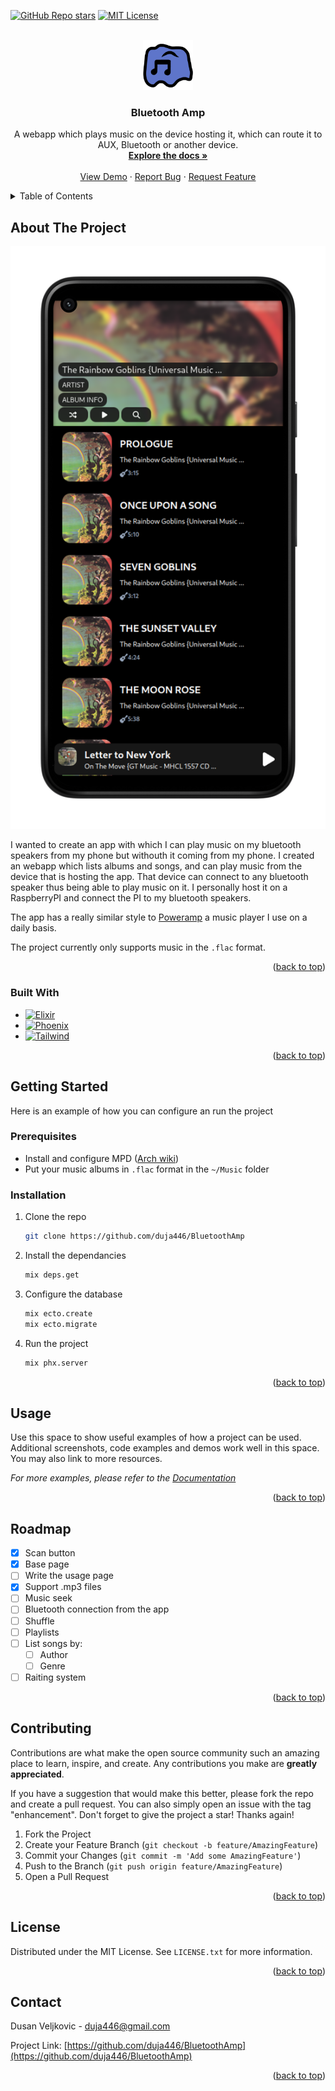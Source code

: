 <a name="readme-top"></a>

<!-- PROJECT SHIELDS -->
[![GitHub Repo stars][stars-shield]][stars-url]
[![MIT License][license-shield]][license-url]


<!-- PROJECT LOGO -->
<br />
<div align="center">
  <a href="https://github.com/duja446/BluetoothAmp">
    <img src="images/logo.png" alt="Logo" width="80" height="80">
  </a>

<h3 align="center">Bluetooth Amp</h3>

  <p align="center">
    A webapp which plays music on the device hosting it, which can route it to AUX, Bluetooth or another device.
    <br />
    <a href="https://github.com/duja446/BluetoothAmp"><strong>Explore the docs »</strong></a>
    <br />
    <br />
    <a href="https://github.com/duja446/BluetoothAmp">View Demo</a>
    ·
    <a href="https://github.com/duja446/BluetoothAmp/issues">Report Bug</a>
    ·
    <a href="https://github.com/duja446/BluetoothAmp/issues">Request Feature</a>
  </p>
</div>



<!-- TABLE OF CONTENTS -->
<details>
  <summary>Table of Contents</summary>
  <ol>
    <li>
      <a href="#about-the-project">About The Project</a>
      <ul>
        <li><a href="#built-with">Built With</a></li>
      </ul>
    </li>
    <li>
      <a href="#getting-started">Getting Started</a>
      <ul>
        <li><a href="#prerequisites">Prerequisites</a></li>
        <li><a href="#installation">Installation</a></li>
      </ul>
    </li>
    <li><a href="#usage">Usage</a></li>
    <li><a href="#roadmap">Roadmap</a></li>
    <li><a href="#contributing">Contributing</a></li>
    <li><a href="#license">License</a></li>
    <li><a href="#contact">Contact</a></li>
    <li><a href="#acknowledgments">Acknowledgments</a></li>
  </ol>
</details>



<!-- ABOUT THE PROJECT -->
## About The Project

[![Bluetooth Amp Screen Shot][product-screenshot]](https://example.com)

I wanted to create an app with which I can play music on my bluetooth speakers from my phone but withouth it coming from my phone. I created an webapp which lists albums and songs, and can play music from the device that is hosting the app. That device can connect to any bluetooth speaker thus being able to play music on it. I personally host it on a RaspberryPI and connect the PI to my bluetooth speakers.

The app has a really similar style to [Poweramp](https://powerampapp.com/) a music player I use on a daily basis.

The project currently only supports music in the `.flac` format.
<p align="right">(<a href="#readme-top">back to top</a>)</p>



### Built With

* [![Elixir][Elixir]][Elixir-url]
* [![Phoenix][Phoenix]][Phoenix-url]
* [![Tailwind][Tailwind]][Tailwind-url]

<p align="right">(<a href="#readme-top">back to top</a>)</p>



<!-- GETTING STARTED -->
## Getting Started

Here is an example of how you can configure an run the project

### Prerequisites

* Install and configure MPD ([Arch wiki](https://wiki.archlinux.org/title/Music_Player_Daemon))
* Put your music albums in `.flac` format in the `~/Music` folder 

### Installation

1. Clone the repo
    ```sh
    git clone https://github.com/duja446/BluetoothAmp
    ```
2. Install the dependancies 
    ```sh
    mix deps.get
    ```
3. Configure the database
    ```sh
    mix ecto.create
    mix ecto.migrate
    ```
4. Run the project
    ```sh
    mix phx.server
    ```

<p align="right">(<a href="#readme-top">back to top</a>)</p>


<!-- USAGE EXAMPLES -->
## Usage

Use this space to show useful examples of how a project can be used. Additional screenshots, code examples and demos work well in this space. You may also link to more resources.

_For more examples, please refer to the [Documentation](https://example.com)_

<p align="right">(<a href="#readme-top">back to top</a>)</p>



<!-- ROADMAP -->
## Roadmap

- [x] Scan button 
- [x] Base page
- [ ] Write the usage page
- [x] Support .mp3 files
- [ ] Music seek
- [ ] Bluetooth connection from the app
- [ ] Shuffle
- [ ] Playlists
- [ ] List songs by:
    - [ ] Author
    - [ ] Genre
- [ ] Raiting system

<p align="right">(<a href="#readme-top">back to top</a>)</p>


<!-- CONTRIBUTING -->
## Contributing

Contributions are what make the open source community such an amazing place to learn, inspire, and create. Any contributions you make are **greatly appreciated**.

If you have a suggestion that would make this better, please fork the repo and create a pull request. You can also simply open an issue with the tag "enhancement".
Don't forget to give the project a star! Thanks again!

1. Fork the Project
2. Create your Feature Branch (`git checkout -b feature/AmazingFeature`)
3. Commit your Changes (`git commit -m 'Add some AmazingFeature'`)
4. Push to the Branch (`git push origin feature/AmazingFeature`)
5. Open a Pull Request

<p align="right">(<a href="#readme-top">back to top</a>)</p>



<!-- LICENSE -->
## License

Distributed under the MIT License. See `LICENSE.txt` for more information.

<p align="right">(<a href="#readme-top">back to top</a>)</p>



<!-- CONTACT -->
## Contact

Dusan Veljkovic - duja446@gmail.com

Project Link: [https://github.com/duja446/BluetoothAmp](https://github.com/duja446/BluetoothAmp)

<p align="right">(<a href="#readme-top">back to top</a>)</p>


<!-- MARKDOWN LINKS & IMAGES -->
<!-- https://www.markdownguide.org/basic-syntax/#reference-style-links -->
[stars-shield]: https://img.shields.io/github/stars/duja446/BluetoothAmp.svg?style=for-the-badge
[stars-url]: https://github.com/duja446/duja446/stargazers
[license-shield]: https://img.shields.io/github/license/duja446/BluetoothAmp.svg?style=for-the-badge
[license-url]: https://github.com/duja446/BluetoothAmp/blob/master/LICENSE.txt
[product-screenshot]: images/screenshot.png

[Elixir]: https://img.shields.io/badge/elixir-%234B275F.svg?style=for-the-badge&logo=elixir&logoColor=white
[Elixir-url]: https://elixir-lang.org/
[Phoenix]: https://img.shields.io/badge/Phoenix_Framework-000000?style=for-the-badge&logo=phoenix-framework&logoColor=white&color=%23ff6f61
[Phoenix-url]: https://www.phoenixframework.org/
[Tailwind]: https://img.shields.io/badge/tailwindcss-%2338B2AC.svg?style=for-the-badge&logo=tailwind-css&logoColor=white
[Tailwind-url]: https://tailwindcss.com/
